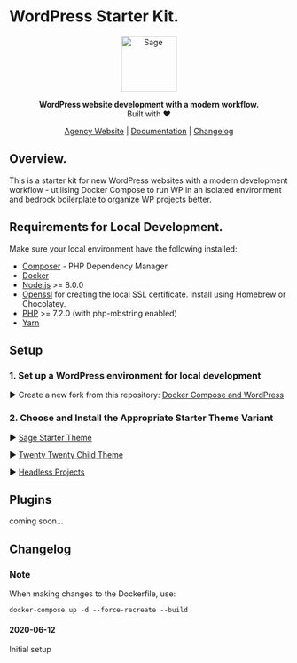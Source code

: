 # WordPress Starter Kit.

<p align="center">
  <a href="https://roots.io/sage/">
    <img alt="Sage" src="https://cdn.roots.io/app/uploads/logo-sage.svg" height="100">
  </a>
</p>

<p align="center">
  <strong>WordPress website development with a modern workflow.</strong>
  <br />
  Built with ❤️
</p>

<p align="center">
  <a href="https://looping.tech/" target="_blank">Agency Website</a> | <a href="https://www.looping.tech/work-process" target="_blank">Documentation</a> | <a href="#changelog">Changelog</a>
</p>


## Overview.

This is a starter kit for new WordPress websites with a modern development workflow - utilising Docker Compose to run WP in an isolated environment and bedrock boilerplate to organize WP projects better.


## Requirements for Local Development.

Make sure your local environment have the following installed:

+ [Composer](https://getcomposer.org/) - PHP Dependency Manager
+ [Docker](https://www.docker.com/get-started)
+ [Node.js](https://nodejs.org/en/) >= 8.0.0
+ [Openssl](https://github.com/openssl/openssl) for creating the local SSL certificate. Install using Homebrew or Chocolatey.
+ [PHP](https://www.php.net/manual/en/install.php) >= 7.2.0 (with php-mbstring enabled)
+ [Yarn](https://classic.yarnpkg.com/en/docs/install#mac-stable)


## Setup

### 1. Set up a WordPress environment for local development

► Create a new fork from this repository: [Docker Compose and WordPress](https://github.com/LoopingTech/wordpress-nginx-docker-compose)

### 2. Choose and Install the Appropriate Starter Theme Variant

► [Sage Starter Theme](https://github.com/LoopingTech/sage)

► [Twenty Twenty Child Theme]()

► [Headless Projects]()


## Plugins

coming soon...


## Changelog

### Note

When making changes to the Dockerfile, use:

`docker-compose up -d --force-recreate --build`

#### 2020-06-12
Initial setup